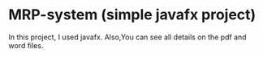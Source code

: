 # MRP-system (simple javafx project)
In this project, I used javafx. Also,You can see all details on the pdf and word files.
